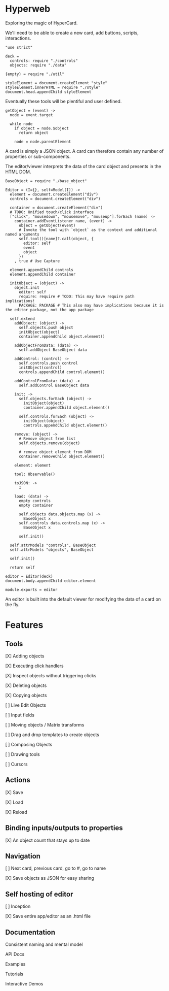 Hyperweb
========

Exploring the magic of HyperCard.

We'll need to be able to create a new card, add buttons, scripts, interactions.

    "use strict"

    deck =
      controls: require "./controls"
      objects: require "./data"

    {empty} = require "./util"

    styleElement = document.createElement "style"
    styleElement.innerHTML = require "./style"
    document.head.appendChild styleElement

Eventually these tools will be plentiful and user defined.

    getObject = (event) ->
      node = event.target

      while node
        if object = node.$object
          return object

        node = node.parentElement

A card is simply a JSON object. A card can therefore contain any number of
properties or sub-components.

The editor/viewer interprets the data of the card object and presents in the HTML DOM.

    BaseObject = require "./base_object"

    Editor = (I={}, self=Model(I)) ->
      element = document.createElement("div")
      controls = document.createElement("div")

      container = document.createElement("div")
      # TODO: Unified touch/click interface
      ["click", "mousedown", "mousemove", "mouseup"].forEach (name) ->
        container.addEventListener name, (event) ->
          object = getObject(event)
          # Invoke the tool with `object` as the context and additional named arguments
          self.tool()[name]?.call(object, {
            editor: self
            event
            object
          })
        , true # Use Capture

      element.appendChild controls
      element.appendChild container

      initObject = (object) ->
        object.init
          editor: self
          require: require # TODO: This may have require path implications!
          PACKAGE: PACKAGE # This also may have implications because it is the editor package, not the app package

      self.extend
        addObject: (object) ->
          self.objects.push object
          initObject(object)
          container.appendChild object.element()

        addObjectFromData: (data) ->
          self.addObject BaseObject data

        addControl: (control) ->
          self.controls.push control
          initObject(control)
          controls.appendChild control.element()

        addControlFromData: (data) ->
          self.addControl BaseObject data

        init: ->
          self.objects.forEach (object) ->
            initObject(object)
            container.appendChild object.element()

          self.controls.forEach (object) ->
            initObject(object)
            controls.appendChild object.element()

        remove: (object) ->
          # Remove object from list
          self.objects.remove(object)

          # remove object element from DOM
          container.removeChild object.element()

        element: element

        tool: Observable()

        toJSON: ->
          I

        load: (data) ->
          empty controls
          empty container

          self.objects data.objects.map (x) ->
            BaseObject x
          self.controls data.controls.map (x) ->
            BaseObject x

          self.init()

      self.attrModels "controls", BaseObject
      self.attrModels "objects", BaseObject

      self.init()

      return self

    editor = Editor(deck)
    document.body.appendChild editor.element

    module.exports = editor

An editor is built into the default viewer for modifying the data of a card on
the fly.

Features
========

Tools
-----

[X] Adding objects

[X] Executing click handlers

[X] Inspect objects without triggering clicks

[X] Deleting objects

[X] Copying objects

[ ] Live Edit Objects

[ ] Input fields

[ ] Moving objects / Matrix transforms

[ ] Drag and drop templates to create objects

[ ] Composing Objects

[ ] Drawing tools

[ ] Cursors

Actions
-------

[X] Save

[X] Load

[X] Reload

Binding inputs/outputs to properties
----------------------------

[X] An object count that stays up to date

Navigation
----------

[ ] Next card, previous card, go to #, go to name

[X] Save objects as JSON for easy sharing

Self hosting of editor
----------------------

[ ] Inception

[X] Save entire app/editor as an .html file

Documentation
-------------

Consistent naming and mental model

API Docs

Examples

Tutorials

Interactive Demos
